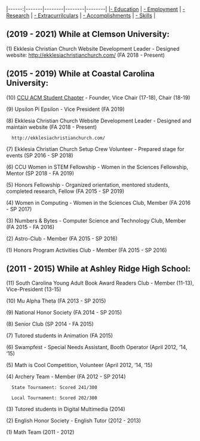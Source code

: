 |------:|-------|--------|--------|--------|
|[- Education](education.md) | [- Employment](employment.md) | [- Research](publications.md) | [- Extracurrilculars](activities.md) | [- Accomplishments](accomplishments.md) | [- Skills](skills.md) |

## (2019 - 2021) While at Clemson University:
(1) Ekklesia Christian Church Website Development Leader - Designed website: http://ekklesiachristianchurch.com/ (FA 2018 - Present)





## (2015 - 2019) While at Coastal Carolina University:
(10) [CCU ACM Student Chapter](acm.html) - Founder, Vice Chair (17-18), Chair (18-19)

(9) Upsilon Pi Epsilon - Vice President (FA 2019)

(8) Ekklesia Christian Church Website Development Leader - Designed and maintain website (FA 2018 - Present)
      
      http://ekklesiachristianchurch.com/ 

(7) Ekklesia Christian Church Setup Crew Volunteer - Prepared stage for events (SP 2016 - SP 2018)

(6) CCU Women in STEM Fellowship - Women in the Sciences Fellowship, Mentor (SP 2018 - FA 2019)

(5) Honors Fellowship - Organized orientation, mentored students, completed research, Fellow (FA 2015 - SP 2019)

(4) Women in Computing - Women in the Sciences Club, Member (FA 2016 - SP 2017)

(3) Numbers & Bytes - Computer Science and Technology Club, Member (FA 2015 - FA 2016)

(2) Astro-Club - Member (FA 2015 - SP 2016)

(1) Honors Program Activities Club - Member (FA 2015 - SP 2016)


## (2011 - 2015) While at Ashley Ridge High School:
(11) South Carolina Young Adult Book Award Readers Club - Member (11-13), Vice-President (13-15)

(10) Mu Alpha Theta (FA 2013 - SP 2015)

(9) National Honor Society (FA 2014 - SP 2015)

(8) Senior Club (SP 2014 - FA 2015)

(7) Tutored students in Animation (FA 2015)

(6) Swampfest - Special Needs Assistant, Booth Operator (April 2012, ‘14, ‘15)

(5) Math is Cool Competition, Volunteer (April 2012, ‘14, ‘15)

(4) Archery Team - Member (FA 2012 - SP 2014)

      State Tournament: Scored 241/300

      Local Tournament: Scored 202/300 

(3) Tutored students in Digital Multimedia (2014)

(2) English Honor Society - English Tutor (2012 - 2013)

(1) Math Team (2011 - 2012)

